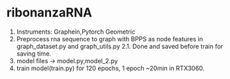 # ribonanzaRNA

1. Instruments: Graphein,Pytorch Geometric
2. Preprocess rna sequence to graph with BPPS as node features in graph_dataset.py and graph_utils.py
2.1. Done and saved before train for saving time.
3. model files -> model.py,model_2.py
4. train model(train.py) for 120 epochs, 1 epoch ~20min in RTX3060. 
